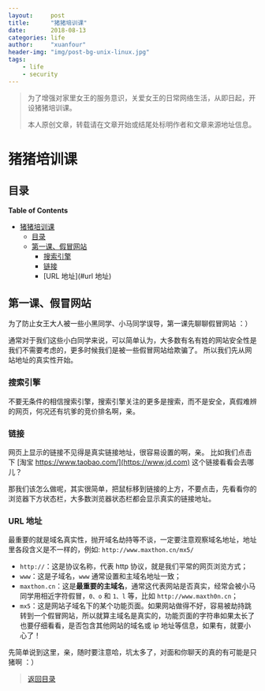 ```yaml
---
layout:     post
title:      "猪猪培训课"
date:       2018-08-13
categories: life
author:     "xuanfour"
header-img: "img/post-bg-unix-linux.jpg"
tags:
    - life
    - security
---
```


> 为了增强对家里女王的服务意识，关爱女王的日常网络生活，从即日起，开设猪猪培训课。
>
> 本人原创文章，转载请在文章开始或结尾处标明作者和文章来源地址信息。

# 猪猪培训课

## 目录

<!-- markdown-toc start - Don't edit this section. Run M-x markdown-toc-refresh-toc -->
**Table of Contents**

- [猪猪培训课](#猪猪培训课)
    - [目录](#目录)
    - [第一课、假冒网站](#第一课假冒网站)
        - [搜索引擎](#搜索引擎)
        - [链接](#链接)
        - [URL 地址](#url 地址)

<!-- markdown-toc end -->

## 第一课、假冒网站

为了防止女王大人被一些小黑同学、小马同学误导，第一课先聊聊假冒网站 ：）

通常对于我们这些小白同学来说，可以简单认为，大多数有名有姓的网站安全性是我们不需要考虑的，更多时候我们是被一些假冒网站给欺骗了。
所以我们先从网站地址的真实性开始。

### 搜索引擎

不要无条件的相信搜索引擎，搜索引擎关注的更多是搜索，而不是安全，真假难辨的网页，何况还有坑爹的竞价排名啊，亲。

### 链接

网页上显示的链接不见得是真实链接地址，很容易设置的啊，亲。
比如我们点击下 [淘宝 https://www.taobao.com/](https://www.jd.com) 这个链接看看会去哪儿？

那我们该怎么做呢，其实很简单，把鼠标移到链接的上方，不要点击，先看看你的浏览器下方状态栏，大多数浏览器状态栏都会显示真实的链接地址。

### URL 地址

最重要的就是域名真实性，抛开域名劫持等不谈，一定要注意观察域名地址，地址里各段含义是不一样的，例如: `http://www.maxthon.cn/mx5/`

* `http://`：这是协议名称，代表 http 协议，就是我们平常的网页浏览方式；
* `www`：这是子域名，`www` 通常设置和主域名地址一致；
* `maxthon.cn`：这是**最重要的主域名**，通常这代表网站是否真实，经常会被小马同学用相近字符假冒，`0、o` 和 `1、l` 等，比如 `http://www.maxth0n.cn`；
* `mx5`：这是网站子域名下的某个功能页面。如果网站做得不好，容易被劫持跳转到一个假冒网站，所以就算主域名是真实的，功能页面的字符串如果太长了也要仔细看看，是否包含其他网站的域名或 ip 地址等信息，如果有，就要小心了！

先简单说到这里，亲，随时要注意哈，坑太多了，对面和你聊天的真的有可能是只猪啊 ：）

> [返回目录](#目录)
